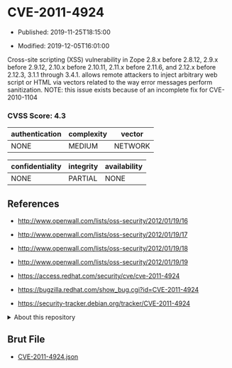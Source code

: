 # CVE-2011-4924

- Published: 2019-11-25T18:15:00

- Modified: 2019-12-05T16:01:00

Cross-site scripting (XSS) vulnerability in Zope 2.8.x before 2.8.12, 2.9.x before 2.9.12, 2.10.x before 2.10.11, 2.11.x before 2.11.6, and 2.12.x before 2.12.3, 3.1.1 through 3.4.1. allows remote attackers to inject arbitrary web script or HTML via vectors related to the way error messages perform sanitization. NOTE: this issue exists because of an incomplete fix for CVE-2010-1104

### CVSS Score: **4.3**

| authentication | complexity | vector |
| --- | --- | --- |
| NONE | MEDIUM | NETWORK |

| confidentiality | integrity | availability |
| --- | --- | --- |
| NONE | PARTIAL | NONE |

## References

* http://www.openwall.com/lists/oss-security/2012/01/19/16

* http://www.openwall.com/lists/oss-security/2012/01/19/17

* http://www.openwall.com/lists/oss-security/2012/01/19/18

* http://www.openwall.com/lists/oss-security/2012/01/19/19

* https://access.redhat.com/security/cve/cve-2011-4924

* https://bugzilla.redhat.com/show_bug.cgi?id=CVE-2011-4924

* https://security-tracker.debian.org/tracker/CVE-2011-4924

<details>
<summary>About this repository</summary> 

  This repository is part of the project [Live Hack CVE](https://github.com/Live-Hack-CVE). Main website can be found [www.live-hack.org](https://www.live-hack.org) 
  
  Made by [Sn0wAlice](https://github.com/Sn0wAlice) for the people that care about security and need to have a feed of the latest CVEs. Hope you enjoy it, don't forget to star the repo and follow me on [Twitter](https://twitter.com/Sn0wAlice) and [Github](https://github.com/Sn0wAlice). And that is my [personnal website](https://www.alice-snow.me/)

  - [Home Page](https://github.com/Live-Hack-CVE)
  - [Framework](https://github.com/Live-Hack-CVE/cve-framework)
  - [CVE database](https://github.com/Live-Hack-CVE/full_database)
  - [Changelog](https://github.com/Live-Hack-CVE/Changelog)
</details>

## Brut File

* [CVE-2011-4924.json](https://raw.githubusercontent.com/Live-Hack-CVE/full_database/main/cves/2011/CVE-2011-4924.json)

